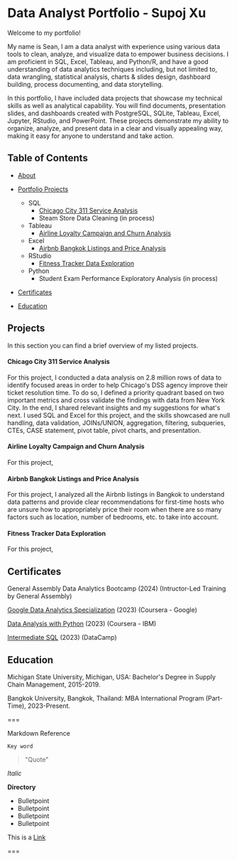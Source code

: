 # Data Analyst Portfolio - Supoj Xu

Welcome to my portfolio!

My name is Sean, I am a data analyst with experience using various data tools to clean, analyze, and visualize data to empower business decisions. I am proficient in SQL, Excel, Tableau, and Python/R, and have a good understanding of data analytics techniques including, but not limited to, data wrangling, statistical analysis, charts & slides design, dashboard building, process documenting, and data storytelling.

In this portfolio, I have included data projects that showcase my technical skills as well as analytical capability. You will find documents, presentation slides, and dashboards created with PostgreSQL, SQLite, Tableau, Excel, Jupyter, RStudio, and PowerPoint. These projects demonstrate my ability to organize, analyze, and present data in a clear and visually appealing way, making it easy for anyone to understand and take action.

## Table of Contents

* [About](https://github.com/Seanxupoj/DATA-ANALYST-PORTFOLIO/blob/main/README.md)
  
* [Portfolio Projects](https://github.com/Seanxupoj/DATA-ANALYST-PORTFOLIO?tab=readme-ov-file#projects)
  
   * SQL
      * [Chicago City 311 Service Analysis](https://github.com/Seanxupoj/DATA-ANALYST-PORTFOLIO/tree/main/Chicago%20City%20311%20Service%20Analysis%20)
      * Steam Store Data Cleaning (in process) 
   * Tableau
      * [Airline Loyalty Campaign and Churn Analysis](https://github.com/Seanxupoj/DATA-ANALYST-PORTFOLIO/tree/main/Airline%20Loyalty%20Campaign%20and%20Churn%20Analysis)
   * Excel
      * [Airbnb Bangkok Listings and Price Analysis](https://github.com/Seanxupoj/DATA-ANALYST-PORTFOLIO/tree/main/Airbnb%20Bangkok%20Listings%20and%20Price%20Analysis%20)
   * RStudio
      * [Fitness Tracker Data Exploration](https://github.com/Seanxupoj/DATA-ANALYST-PORTFOLIO/blob/main/Fitness%20Tracker%20Data%20Exploration/FitnessTracker_EDA.md)
   * Python
      * Student Exam Performance Exploratory Analysis (in process)

* [Certificates](https://github.com/Seanxupoj/DATA-ANALYST-PORTFOLIO/blob/main/README.md#certificates)

* [Education](https://github.com/Seanxupoj/DATA-ANALYST-PORTFOLIO/tree/main/Airline%20Loyalty%20Campaign%20and%20Churn%20Analysis)

## Projects
In this section you can find a brief overview of my listed projects.

#### Chicago City 311 Service Analysis  
For this project, I conducted a data analysis on 2.8 million rows of data to identify focused areas in order to help Chicago's DSS agency improve their ticket resolution time. To do so, I defined a priority quadrant based on two important metrics and cross validate the findings with data from New York City. In the end, I shared relevant insights and my suggestions for what's next. I used SQL and Excel for this project, and the skills showcased are null handling, data validation, JOINs/UNION, aggregation, filtering, subqueries, CTEs, CASE statement, pivot table, pivot charts, and presentation.

#### Airline Loyalty Campaign and Churn Analysis  
For this project, 

#### Airbnb Bangkok Listings and Price Analysis  
For this project, I analyzed all the Airbnb listings in Bangkok to understand data patterns and provide clear recommendations for first-time hosts who are unsure how to appropriately price their room when there are so many factors such as location, number of bedrooms, etc. to take into account.

#### Fitness Tracker Data Exploration  
For this project, 

## Certificates

General Assembly Data Analytics Bootcamp (2024) (Intructor-Led Training by General Assembly)

[Google Data Analytics Specialization](https://www.coursera.org/account/accomplishments/professional-cert/DS74EJNRFCVL) (2023) (Coursera - Google)

[Data Analysis with Python](https://www.coursera.org/account/accomplishments/certificate/356QEGJDH9V3) (2023) (Coursera - IBM)

[Intermediate SQL](https://www.datacamp.com/completed/statement-of-accomplishment/course/dd4417e9561d77352eb579887da4dea7e4083ae9) (2023) (DataCamp)

## Education

Michigan State University, Michigan, USA: Bachelor's Degree in Supply Chain Management, 2015-2019.

Bangkok University, Bangkok, Thailand: MBA International Program (Part-Time), 2023-Present.


===

Markdown Reference

`Key word`
> "Quote"

*Italic*

**Directory**
* Bulletpoint
* Bulletpoint
* Bulletpoint
* Bulletpoint

This is a [Link](www.google.com)

===
